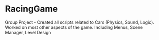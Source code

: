 # RacingGame
Group Project - Created all scripts related to Cars (Physics, Sound, Logic). Worked on most other aspects of the game. Including Menus, Scene Manager, Level Design
